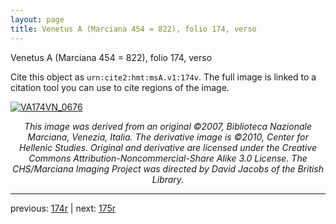 ```yaml
---
layout: page
title: Venetus A (Marciana 454 = 822), folio 174, verso
---
```


Venetus A (Marciana 454 = 822), folio 174, verso

Cite this object as `urn:cite2:hmt:msA.v1:174v`.  The full image is linked to a citation tool you can use to cite regions of the image.

[![VA174VN_0676](http://www.homermultitext.org/iipsrv?IIIF=/project/homer/pyramidal/deepzoom/hmt/vaimg/2017a/VA174VN_0676.tif/full/800,/0/default.jpg)](http://www.homermultitext.org/ict2/?urn=urn:cite2:hmt:vaimg.2017a:VA174VN_0676) 

<p style="text-align: center; font-style: italic;">This image was derived from an original ©2007, Biblioteca Nazionale Marciana, Venezia, Italia. The derivative image is ©2010, Center for Hellenic Studies. Original and derivative are licensed under the Creative Commons Attribution-Noncommercial-Share Alike 3.0 License. The CHS/Marciana Imaging Project was directed by David Jacobs of the British Library.</p>

---

previous: [174r](../174r/) | next: [175r](../175r/)